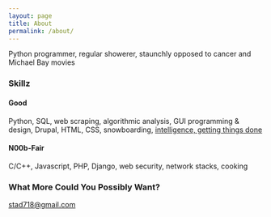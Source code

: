 ```yaml
---
layout: page
title: About
permalink: /about/
---
```


Python programmer, regular showerer, staunchly opposed to cancer and Michael Bay movies 

### Skillz
#### Good
Python, SQL, web scraping, algorithmic analysis, GUI programming & design, Drupal, HTML, CSS, snowboarding, [intelligence, getting things done](http://www.joelonsoftware.com/articles/GuerrillaInterviewing3.html)
#### N00b-Fair
C/C++, Javascript, PHP, Django, web security, network stacks, cooking

### What More Could You Possibly Want?

[stad718@gmail.com](mailto:stad718@gmail.com)